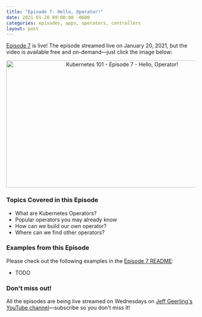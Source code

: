 ```yaml
---
title: "Episode 7: Hello, Operator!"
date: 2021-01-20 09:00:00 -0600
categories: episodes, apps, operators, controllers
layout: post
---
```

[Episode 7](https://www.youtube.com/watch?v=Q7G6DBaIJ1c) is live! The episode streamed live on January 20, 2021, but the video is available free and on-demand—just click the image below:

<div style="text-align: center;" class="thumb-wrapper">
  <a href="https://www.youtube.com/watch?v=Q7G6DBaIJ1c">
    <img src="/assets/images/episode-07.jpg" width="600" height="338" alt="Kubernetes 101 - Episode 7 - Hello, Operator!" class="parent-img-responsive"><span></span>
  </a>
</div>

### Topics Covered in this Episode

  - What are Kubernetes Operators?
  - Popular operators you may already know
  - How can we build our own operator?
  - Where can we find other operators?

### Examples from this Episode

Please check out the following examples in the [Episode 7 README](https://github.com/geerlingguy/kubernetes-101/tree/master/episode-07):

  - TODO

### Don't miss out!

All the episodes are being live streamed on Wednesdays on [Jeff Geerling's YouTube channel](https://www.youtube.com/c/JeffGeerling)—subscribe so you don't miss it!
